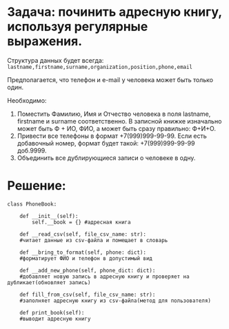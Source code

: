 # Задача: починить адресную книгу, используя регулярные выражения.  
Структура данных будет всегда:   
`lastname,firstname,surname,organization,position,phone,email`

Предполагается, что телефон и e-mail у человека может быть только один.  

Необходимо:

1. Поместить Фамилию, Имя и Отчество человека в поля lastname, firstname и surname соответственно. В записной книжке изначально может быть Ф + ИО, ФИО, а может быть сразу правильно: Ф+И+О.
2. Привести все телефоны в формат +7(999)999-99-99. Если есть добавочный номер, формат будет такой: +7(999)999-99-99 доб.9999.
3. Объединить все дублирующиеся записи о человеке в одну.

# Решение:
```
class PhoneBook:
  
    def __init__(self):
        self.__book = {} #адресная книга

    def __read_csv(self, file_csv_name: str):
    #читает данные из csv-файла и помещает в словарь
    
    def __bring_to_format(self, phone: dict):
    #форматирует ФИО и телефон в допустимый вид
    
    def __add_new_phone(self, phone_dict: dict):
    #добавляет новую запись в адресную книгу и проверяет на дубликает(обновляет запись)
    
    def fill_from_csv(self, file_csv_name: str):
    #заполняет адресную книгу из csv-файла(метод для пользователя)

    def print_book(self):
    #выводит адресную книгу
```
